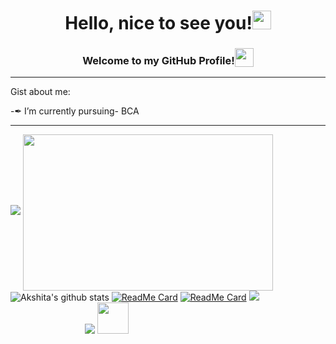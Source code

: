 <h1 align="center">Hello, nice to see you!<img src="https://raw.githubusercontent.com/MartinHeinz/MartinHeinz/master/wave.gif" width="30px"></h1>
<h3 align="center"> Welcome to my GitHub Profile!<sub><img src="https://slackmojis.com/emojis/9845-meow_heart/download" width="30" height="30"></sub></h3><hr>

Gist about me:

-✒ I’m currently pursuing- BCA<hr>

<img src="https://github-readme-stats.vercel.app/api/top-langs/?username=AkshitaDas&&show_icons=true&theme=dracula"> <img align="center" src="https://media.giphy.com/media/L1R1tvI9svkIWwpVYr/giphy.gif?cid=790b761120dcbf0f1e3c0a9fbf743fc0813124031a1fd390&rid=giphy.gif&ct=g.gif" height="250" width="400" /> 
![Akshita's github stats](https://github-readme-stats.vercel.app/api?username=AkshitaDas&theme=cobalt&show_icons=true)
[![ReadMe Card](https://github-readme-stats.vercel.app/api/pin/?username=AkshitaDas&repo=First-Webpage&theme=radical)](https://github.com/AkshitaDas/First-Webpage)
[![ReadMe Card](https://github-readme-stats.vercel.app/api/pin/?username=AkshitaDas&repo=TinDog&theme=nightowl)](https://github.com/AkshitaDas/TinDog)
<a href="https://github.com/AkshitaDas/Social-Media-Cards">
  <img src="https://github-readme-stats.vercel.app/api/pin/?username=AkshitaDas&repo=Social-Media-Cards&theme=vision-friendly-dark" />
</a><br>
&emsp;&emsp;&emsp;&emsp;&emsp;&emsp;&emsp;&emsp;&ensp;![](https://komarev.com/ghpvc/?username=AkshitaDas&color=b52b65)
<img src="https://slackmojis.com/emojis/532-bandit/download" width="50" height="50">
